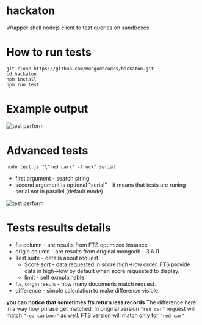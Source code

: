 # hackaton
Wrapper shell nodejs client to test queries on sandboxes

# How to run tests

```
git clone https://github.com/mongodbcodes/hackaton.git
cd hackaton
npm install
npm run test
```

# Example output

![test perform](https://raw.githubusercontent.com/mongodbcodes/hackaton/master/example.png)


# Advanced tests

`node test.js "\"red car\" -truck" serial`
- first argument - search string
- second argument is optional "serial" - it means that tests are runing serial not in parallel (default mode) 

![test perform](https://raw.githubusercontent.com/mongodbcodes/hackaton/master/example-advanced.png)


# Tests results details
- fts column - are results from FTS optimized instance
- origin column - are results from original mongodb - 3.6.11 
- Test suite - details about request. 
  - Score sort - data requested in score high->low order. FTS provide data in high->low by default when score requested to display.
  - limit - self exmplainable. 
- fts, origin resuls - how many documents match request. 
- difference - simple calculation to make difference visible.

**you can notice that sometimes fts return less records**
The difference here in a way how phrase get matched. In original version `"red car"` request will match `"red cartoon"` as well. FTS version will match only for `"red car"`
